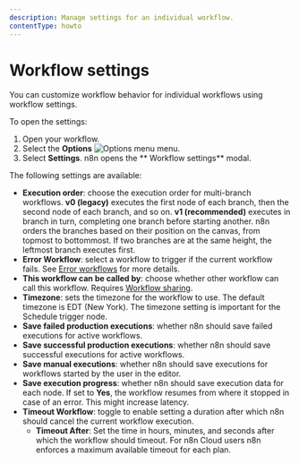 ```yaml
---
description: Manage settings for an individual workflow.
contentType: howto
---
```


# Workflow settings

You can customize workflow behavior for individual workflows using workflow settings.

To open the settings:

1. Open your workflow.
2. Select the **Options** <span class="inline-image">![Options menu](/_images/common-icons/three-dot-options-menu.png)</span> menu.
3. Select **Settings**. n8n opens the ** Workflow settings** modal.


The following settings are available:

* **Execution order**: choose the execution order for multi-branch workflows. **v0 (legacy)** executes the first node of each branch, then the second node of each branch, and so on. **v1 (recommended)** executes in branch in turn, completing one branch before starting another. n8n orders the branches based on their position on the canvas, from topmost to bottommost. If two branches are at the same height, the leftmost branch executes first.
* **Error Workflow**: select a workflow to trigger if the current workflow fails. See [Error workflows](/flow-logic/error-handling/error-workflows/) for more details.
* **This workflow can be called by**: choose whether other workflow can call this workflow. Requires [Workflow sharing](/workflows/sharing/).
* **Timezone**: sets the timezone for the workflow to use. The default timezone is EDT (New York). The timezone setting is  important for the Schedule trigger node.
* **Save failed production executions**: whether n8n should save failed executions for active workflows.
* **Save successful production executions**: whether n8n should save successful executions for active workflows.
* **Save manual executions**: whether n8n should save executions for workflows started by the user in the editor.
* **Save execution progress**: whether n8n should save execution data for each node. If set to **Yes**, the workflow resumes from where it stopped in case of an error. This might increase latency.
* **Timeout Workflow**: toggle to enable setting a duration after which n8n should cancel the current workflow execution.
	* **Timeout After**: Set the time in hours, minutes, and seconds after which the workflow should timeout. For n8n Cloud users n8n enforces a maximum available timeout for each plan.
